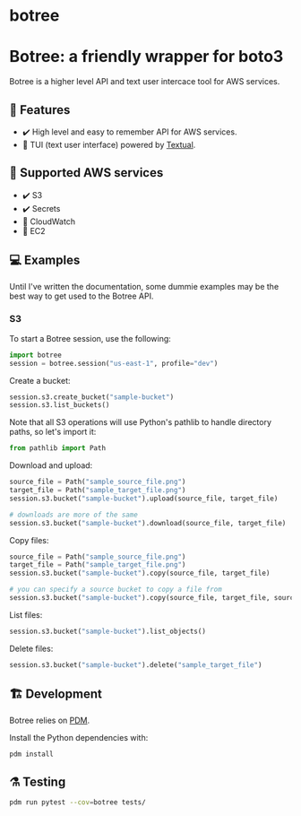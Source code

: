 # botree
# Botree: a friendly wrapper for boto3

Botree is a higher level API and text user intercace tool for AWS services.

## 🧠 Features

- ✔️ High level and easy to remember API for AWS services.
- 🔨 TUI (text user interface) powered by [Textual](https://github.com/willmcgugan/textual).

## 🧰 Supported AWS services

- ✔️ S3
- ✔️ Secrets
- 🔨 CloudWatch
- 🔨 EC2

## 💻 Examples

Until I've written the documentation, some dummie examples may be the best way to get used to the Botree API.

### S3

To start a Botree session, use the following:

```Python
import botree
session = botree.session("us-east-1", profile="dev")
```

Create a bucket:

```Python
session.s3.create_bucket("sample-bucket")
session.s3.list_buckets()
```

Note that all S3 operations will use Python's pathlib to handle directory paths, so let's import it:

```python
from pathlib import Path
```

Download and upload:

```Python
source_file = Path("sample_source_file.png")
target_file = Path("sample_target_file.png")
session.s3.bucket("sample-bucket").upload(source_file, target_file)

# downloads are more of the same
session.s3.bucket("sample-bucket").download(source_file, target_file)
```

Copy files:

```python
source_file = Path("sample_source_file.png")
target_file = Path("sample_target_file.png")
session.s3.bucket("sample-bucket").copy(source_file, target_file)

# you can specify a source bucket to copy a file from
session.s3.bucket("sample-bucket").copy(source_file, target_file, source_bucket="other-bucket")
```

List files:

```python
session.s3.bucket("sample-bucket").list_objects()
```

Delete files:

```python
session.s3.bucket("sample-bucket").delete("sample_target_file")
```

## 🏗️ Development

Botree relies on [PDM](https://pdm.fming.dev/latest/).

Install the Python dependencies with:

```bash
pdm install
```

## ⚗️ Testing

```bash
pdm run pytest --cov=botree tests/
```